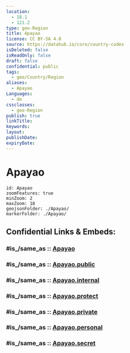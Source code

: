 ```yaml
---
location:
  - 18.1
  - 121.2
type: geo-Region
title: Apayao
license: CC BY-SA 4.0
source: https://datahub.io/core/country-codes
isDeleted: false
isReadOnly: false
draft: false
confidential: public
tags:
  - geo/Country/Region
aliases:
  - Apayao
Languages:
  - de
cssclasses:
  - geo-Region
publish: true
linkTitle:
keywords:
layout:
publishDate:
expiryDate:
---
```


# Apayao

```leaflet
id: Apayao
zoomFeatures: true 
minZoom: 2 
maxZoom: 18
geojsonFolder: ./Apayao/
markerFolder: ./Apayao/
```


## Confidential Links & Embeds: 

### #is_/same_as :: [Apayao](/_Standards/Earth/Continent/Asia/Asia~South~East/Malay_Archipelago/Philippines/Regions~Philippines/Apayao.md) 

### #is_/same_as :: [Apayao.public](/_public/Earth/Continent/Asia/Asia~South~East/Malay_Archipelago/Philippines/Regions~Philippines/Apayao.public.md) 

### #is_/same_as :: [Apayao.internal](/_internal/Earth/Continent/Asia/Asia~South~East/Malay_Archipelago/Philippines/Regions~Philippines/Apayao.internal.md) 

### #is_/same_as :: [Apayao.protect](/_protect/Earth/Continent/Asia/Asia~South~East/Malay_Archipelago/Philippines/Regions~Philippines/Apayao.protect.md) 

### #is_/same_as :: [Apayao.private](/_private/Earth/Continent/Asia/Asia~South~East/Malay_Archipelago/Philippines/Regions~Philippines/Apayao.private.md) 

### #is_/same_as :: [Apayao.personal](/_personal/Earth/Continent/Asia/Asia~South~East/Malay_Archipelago/Philippines/Regions~Philippines/Apayao.personal.md) 

### #is_/same_as :: [Apayao.secret](/_secret/Earth/Continent/Asia/Asia~South~East/Malay_Archipelago/Philippines/Regions~Philippines/Apayao.secret.md)

